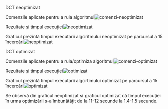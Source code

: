 DCT neoptimizat

Comenzile aplicate pentru a rula algoritmul![comenzi-neoptimizat](https://user-images.githubusercontent.com/36703139/168568716-e139e832-06a7-4eab-ad6e-b2d160cc1883.jpg)

Rezultate și timpul execuției![neoptimizat](https://user-images.githubusercontent.com/36703139/168568749-8dbba070-9a56-4dc6-abcb-2c7efab8c4f8.jpg)

Graficul  prezintă timpul executarii algoritmului neoptimizat pe parcursul a 15 încercări![neoptimizat](https://user-images.githubusercontent.com/36703139/168566557-54d5aec2-7f87-4a34-90fb-7b55d9819c6e.jpg)

DCT optimizat

Comenzile aplicate pentru a rula/optimiza algoritmul![comenzi-optimizat](https://user-images.githubusercontent.com/36703139/168568932-4872afac-ff58-498f-9579-6c1f4d4c8ddf.jpg)

Rezultate și timpul execuției![optimizat](https://user-images.githubusercontent.com/36703139/168568968-8cfe1a79-5a8b-492d-a5e1-283d05930559.jpg)

Graficul  prezintă timpul executarii algortimului optimizat pe parcursul a 15 încercări![optimizat](https://user-images.githubusercontent.com/36703139/168567502-25a7719b-8f06-445c-9b80-208c37f29be2.jpg)

Se observă din graficul neoptimizat și graficul optimizat că timpul execuției în urma optimizării s-a îmbunătățit de la 11-12 secunde la 1.4-1.5 secunde.
